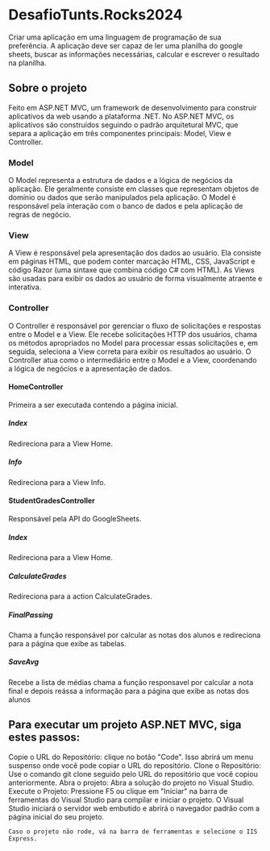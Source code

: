 # DesafioTunts.Rocks2024
Criar uma aplicação em uma linguagem de programação de sua preferência. A aplicação deve ser capaz de ler  uma planilha do google sheets, buscar as informações necessárias, calcular e escrever o  resultado na planilha.

## Sobre o projeto

Feito em ASP.NET MVC, um framework de desenvolvimento para construir aplicativos da web usando a plataforma .NET. No ASP.NET MVC, os aplicativos são construídos seguindo o padrão arquitetural MVC, que separa a aplicação em três componentes principais: Model, View e Controller.

### Model

O Model representa a estrutura de dados e a lógica de negócios da aplicação. Ele geralmente consiste em classes que representam objetos de domínio ou dados que serão manipulados pela aplicação. O Model é responsável pela interação com o banco de dados e pela aplicação de regras de negócio.

### View

A View é responsável pela apresentação dos dados ao usuário. Ela consiste em páginas HTML, que podem conter marcação HTML, CSS, JavaScript e código Razor (uma sintaxe que combina código C# com HTML). As Views são usadas para exibir os dados ao usuário de forma visualmente atraente e interativa.
### Controller

O Controller é responsável por gerenciar o fluxo de solicitações e respostas entre o Model e a View. Ele recebe solicitações HTTP dos usuários, chama os métodos apropriados no Model para processar essas solicitações e, em seguida, seleciona a View correta para exibir os resultados ao usuário. O Controller atua como o intermediário entre o Model e a View, coordenando a lógica de negócios e a apresentação de dados.

#### HomeController
Primeira a ser executada contendo a página inicial.
##### Index
Redireciona para a View Home.
##### Info
Redireciona para a View Info.

#### StudentGradesController
Responsável pela API do GoogleSheets.
##### Index
Redireciona para a View Home.
##### CalculateGrades
Redireciona para a action CalculateGrades.
##### FinalPassing
Chama a função responsável por calcular as notas dos alunos e redireciona para a página que exibe as tabelas.
##### SaveAvg 
Recebe a lista de médias chama a função responsavel por calcular a nota final e depois reássa a informação para a página que exibe as notas dos alunos

## Para executar um projeto ASP.NET MVC, siga estes passos:
Copie o URL do Repositório: clique no botão "Code". Isso abrirá um menu suspenso onde você pode copiar o URL do repositório. 
Clone o Repositório: Use o comando git clone seguido pelo URL do repositório que você copiou anteriormente.
Abra o projeto: Abra a solução do projeto no Visual Studio. 
Execute o Projeto: Pressione F5 ou clique em "Iniciar" na barra de ferramentas do Visual Studio para compilar e iniciar o projeto. O Visual Studio iniciará o servidor web embutido e abrirá o navegador padrão com a página inicial do seu projeto.


```sobre a execução do projeto
Caso o projeto não rode, vá na barra de ferramentas e selecione o IIS Express.
